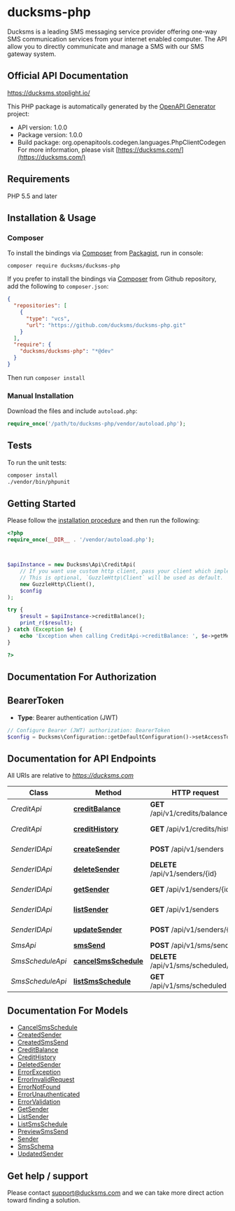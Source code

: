 # ducksms-php

Ducksms is a leading SMS messaging service provider offering one-way SMS communication services from your internet enabled computer. The API allow you to directly communicate and manage a SMS with our SMS gateway system.

## Official API Documentation

https://ducksms.stoplight.io/

This PHP package is automatically generated by the [OpenAPI Generator](https://openapi-generator.tech) project:

- API version: 1.0.0
- Package version: 1.0.0
- Build package: org.openapitools.codegen.languages.PhpClientCodegen
For more information, please visit [https://ducksms.com/](https://ducksms.com/)

## Requirements

PHP 5.5 and later

## Installation & Usage

### Composer

To install the bindings via [Composer](http://getcomposer.org/) from [Packagist](https://packagist.org/), run in console:

`composer require ducksms/ducksms-php`


If you prefer to install the bindings via [Composer](http://getcomposer.org/) from Github repository, add the following to `composer.json`:

```json
{
  "repositories": [
    {
      "type": "vcs",
      "url": "https://github.com/ducksms/ducksms-php.git"
    }
  ],
  "require": {
    "ducksms/ducksms-php": "*@dev"
  }
}
```

Then run `composer install`

### Manual Installation

Download the files and include `autoload.php`:

```php
require_once('/path/to/ducksms-php/vendor/autoload.php');
```

## Tests

To run the unit tests:

```bash
composer install
./vendor/bin/phpunit
```

## Getting Started

Please follow the [installation procedure](#installation--usage) and then run the following:

```php
<?php
require_once(__DIR__ . '/vendor/autoload.php');



$apiInstance = new Ducksms\Api\CreditApi(
    // If you want use custom http client, pass your client which implements `GuzzleHttp\ClientInterface`.
    // This is optional, `GuzzleHttp\Client` will be used as default.
    new GuzzleHttp\Client(),
    $config
);

try {
    $result = $apiInstance->creditBalance();
    print_r($result);
} catch (Exception $e) {
    echo 'Exception when calling CreditApi->creditBalance: ', $e->getMessage(), PHP_EOL;
}

?>
```


## Documentation For Authorization



## BearerToken


- **Type**: Bearer authentication (JWT)

```php
// Configure Bearer (JWT) authorization: BearerToken
$config = Ducksms\Configuration::getDefaultConfiguration()->setAccessToken('YOUR_ACCESS_TOKEN');
```


## Documentation for API Endpoints

All URIs are relative to *https://ducksms.com*

Class | Method | HTTP request | Description
------------ | ------------- | ------------- | -------------
*CreditApi* | [**creditBalance**](docs/Api/CreditApi.md#creditbalance) | **GET** /api/v1/credits/balance | Credit Balance
*CreditApi* | [**creditHistory**](docs/Api/CreditApi.md#credithistory) | **GET** /api/v1/credits/history | Credit History
*SenderIDApi* | [**createSender**](docs/Api/SenderIDApi.md#createsender) | **POST** /api/v1/senders | Create a Sender ID
*SenderIDApi* | [**deleteSender**](docs/Api/SenderIDApi.md#deletesender) | **DELETE** /api/v1/senders/{id} | Delete a Sender ID
*SenderIDApi* | [**getSender**](docs/Api/SenderIDApi.md#getsender) | **GET** /api/v1/senders/{id} | Get a single Sender ID
*SenderIDApi* | [**listSender**](docs/Api/SenderIDApi.md#listsender) | **GET** /api/v1/senders | List Sender ID
*SenderIDApi* | [**updateSender**](docs/Api/SenderIDApi.md#updatesender) | **POST** /api/v1/senders/{id} | Update a Sender ID
*SmsApi* | [**smsSend**](docs/Api/SmsApi.md#smssend) | **POST** /api/v1/sms/send | Send Sms
*SmsScheduleApi* | [**cancelSmsSchedule**](docs/Api/SmsScheduleApi.md#cancelsmsschedule) | **DELETE** /api/v1/sms/scheduled/{id} | Cancel Sms Schedule
*SmsScheduleApi* | [**listSmsSchedule**](docs/Api/SmsScheduleApi.md#listsmsschedule) | **GET** /api/v1/sms/scheduled | List Sms Schedule


## Documentation For Models

 - [CancelSmsSchedule](docs/Model/CancelSmsSchedule.md)
 - [CreatedSender](docs/Model/CreatedSender.md)
 - [CreatedSmsSend](docs/Model/CreatedSmsSend.md)
 - [CreditBalance](docs/Model/CreditBalance.md)
 - [CreditHistory](docs/Model/CreditHistory.md)
 - [DeletedSender](docs/Model/DeletedSender.md)
 - [ErrorException](docs/Model/ErrorException.md)
 - [ErrorInvalidRequest](docs/Model/ErrorInvalidRequest.md)
 - [ErrorNotFound](docs/Model/ErrorNotFound.md)
 - [ErrorUnauthenticated](docs/Model/ErrorUnauthenticated.md)
 - [ErrorValidation](docs/Model/ErrorValidation.md)
 - [GetSender](docs/Model/GetSender.md)
 - [ListSender](docs/Model/ListSender.md)
 - [ListSmsSchedule](docs/Model/ListSmsSchedule.md)
 - [PreviewSmsSend](docs/Model/PreviewSmsSend.md)
 - [Sender](docs/Model/Sender.md)
 - [SmsSchema](docs/Model/SmsSchema.md)
 - [UpdatedSender](docs/Model/UpdatedSender.md)



## Get help / support

Please contact [support@ducksms.com](mailto:support@ducksms.com?subject=[GitHub]%20ducksms-go) and we can take more direct action toward finding a solution.
